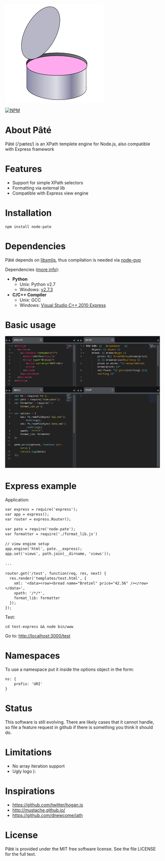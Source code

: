 ![logo](https://raw.githubusercontent.com/benoror/node-pate/master/resources/logo.png)

[![NPM](https://nodei.co/npm/node-pate.png?downloads=true&downloadRank=true&stars=true)](https://nodei.co/npm/node-pate/)

# About Pâté

Pâté (/ˈpæteɪ/) is an XPath templete engine for Node.js, also compatible with Express framework

# Features

- Support for simple XPath selectors
- Formatting via external lib
- Compatible with Express view engine

# Installation

    npm install node-pate

# Dependencies

Pâté depends on [libxmljs](https://github.com/polotek/libxmljs), thus compilation is needed via [node-gyp](https://github.com/TooTallNate/node-gyp)

Dependencies ([more info](https://github.com/TooTallNate/node-gyp#installation)):
- **Python**
    - Unix: Python v2.7
    - Windows: [v2.7.3](http://www.python.org/download/releases/2.7.3#download)
- **C/C++ Compiler**
    - Unix: GCC
    - Windows: [Visual Studio C++ 2010 Express](http://go.microsoft.com/?linkid=9709949)

# Basic usage

![gifcast](https://raw.githubusercontent.com/benoror/node-pate/master/resources/node-pate-0.0.6.gif)

# Express example

Application:

    var express = require('express');
    var app = express();
    var router = express.Router();

    var pate = require('node-pate');
    var formatter = require('./format_lib.js')

    // view engine setup
    app.engine('html', pate.__express);
    app.set('views', path.join(__dirname, 'views'));

    ...

    router.get('/test', function(req, res, next) {
      res.render('templates/test.html', {
        xml: '<data><row><bread name="Bretzel" price="42.56" /></row></data>',
        xpath: '/*/*',
        format_lib: formatter
      });
    });

Test:

    cd test-express && node bin/www

Go to: <http://localhost:3000/test>

# Namespaces

To use a namespace put it inside the options object in the form:

    ns: {
        prefix: 'URI'
    }

# Status

This software is still evolving. There are likely cases that it cannot handle, so file a feature request in github if there is something you think it should do.

# Limitations

- No array iteration support
- Ugly logo ):

# Inspirations

- https://github.com/twitter/hogan.js
- http://mustache.github.io/
- https://github.com/dnewcome/jath

# License

Pâté is provided under the MIT free software license. See the file LICENSE for the full text.
